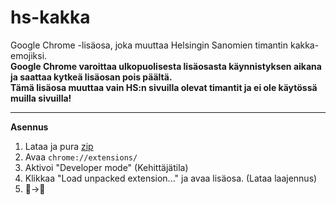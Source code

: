 # hs-kakka
Google Chrome -lisäosa, joka muuttaa Helsingin Sanomien timantin kakka-emojiksi.  
**Google Chrome varoittaa ulkopuolisesta lisäosasta käynnistyksen aikana ja saattaa kytkeä lisäosan pois päältä.**  
**Tämä lisäosa muuttaa vain HS:n sivuilla olevat timantit ja ei ole käytössä muilla sivuilla!**

----------
**Asennus**  
1. Lataa ja pura [zip](https://github.com/santeri3700/hs-kakka/archive/master.zip)
2. Avaa `chrome://extensions/`
3. Aktivoi "Developer mode" (Kehittäjätila)
4. Klikkaa "Load unpacked extension..." ja avaa lisäosa. (Lataa laajennus)
5. 💎→💩
